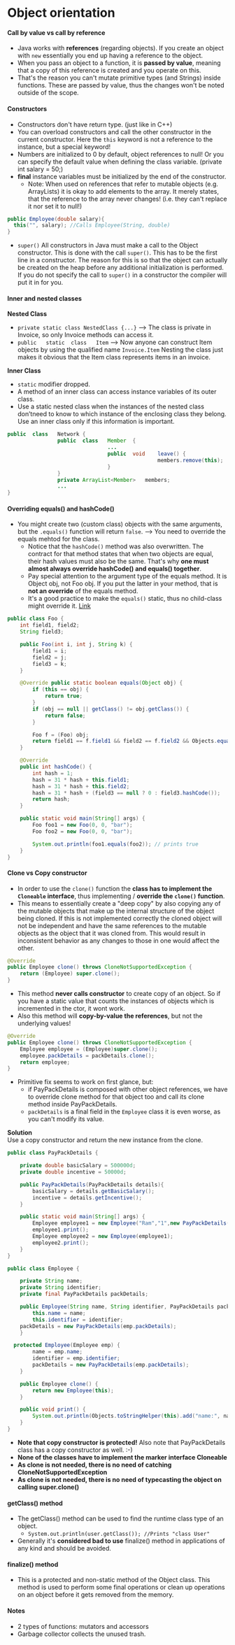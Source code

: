# Object orientation

#### Call by value vs call by reference
- Java works with **references** (regarding objects). If you create an object with `new` essentially you end up having a reference to the object.
- When you pass an object to a function, it is **passed by value**, meaning that a copy of this reference is created and you operate on this.
- That's the reason you can't mutate primitive types (and Strings) inside functions. These are passed by value, thus the changes won't be noted outside of the scope.

#### Constructors
- Constructors don't have return type. (just like in C++)
- You can overload constructors and call the other constructor in the current constructor. Here the `this` keyword is not a reference to the instance, but a special keyword!
- Numbers are initialized to 0 by default, object references to null! Or you can specify the default value when defining the class variable. (private int salary = 50;)
- **final** instance variables must be initialized by the end of the constructor.
  - Note: When used on references that refer to mutable objects (e.g. ArrayLists) it is okay to add elements to the array. It merely states, that the reference to the array never changes! (i.e. they can't replace it nor set it to null!)

```java
public Employee(double salary){
  this("", salary); //Calls Employee(String, double)
}
```

- `super()` All constructors in Java must make a call to the Object constructor. This is done with the call `super()`. This has to be the first line in a constructor. The reason for this is so that the object can actually be created on the heap before any additional initialization is performed. If you do not specify the call to `super()` in a constructor the compiler will put it in for you.

#### Inner and nested classes
**Nested Class**
- `private static class NestedClass {...}` --> 	The	class	is private	in	Invoice,	so	only	Invoice	methods	can	access	it.
- `public	static	class	Item` --> Now	anyone	can	construct	Item	objects	by	using	the	qualified	name	`Invoice.Item` Nesting	the	class	just	makes	it	obvious that	the	Item	class	represents	items	in	an	invoice.

**Inner Class**
- `static` modifier dropped.
- A method	of	an	inner	class	can	access	instance	variables	of	its	outer	class.
- Use	a	static	nested	class	when	the	instances	of	the	nested	class	don’tneed	to	know	to	which	instance	of	the	enclosing	class	they	belong.	Use	an	inner	class	only if	this	information	is	important.
```java
public	class	Network	{
				public	class	Member	{
								...
								public	void	leave()	{
												members.remove(this);
								}
				}
				private	ArrayList<Member>	members;
				...
}
```

#### Overriding equals() and hashCode()
- You might create two (custom class) objects with the same arguments, but the `.equals()` function will return `false`. --> You need to override the equals mehtod for the class.
  - Notice that the `hashCode()` method was also overwritten. The contract for that method states that when two objects are equal, their hash values must also be the same. That's why **one must almost always override hashCode() and equals() together**.
  - Pay special attention to the argument type of the equals method. It is Object obj, not Foo obj. If you put the latter in your method, that is **not an override** of the equals method.
  - It's a good practice to make the `equals()` static, thus no child-class might override it. [Link](https://stackoverflow.com/documentation/java/145/object-class-methods-and-constructor/571/equals-method)

```java
public class Foo {
    int field1, field2;
    String field3;

    public Foo(int i, int j, String k) {
        field1 = i;
        field2 = j;
        field3 = k;
    }

    @Override public static boolean equals(Object obj) {
        if (this == obj) {
            return true;
        }
        if (obj == null || getClass() != obj.getClass()) {
            return false;
        }

        Foo f = (Foo) obj;
        return field1 == f.field1 && field2 == f.field2 && Objects.equals(field3, f.field3);
    }

    @Override
    public int hashCode() {
        int hash = 1;
        hash = 31 * hash + this.field1;
        hash = 31 * hash + this.field2;
        hash = 31 * hash + (field3 == null ? 0 : field3.hashCode());
        return hash;
    }

    public static void main(String[] args) {
        Foo foo1 = new Foo(0, 0, "bar");
        Foo foo2 = new Foo(0, 0, "bar");

        System.out.println(foo1.equals(foo2)); // prints true
    }
}
```

#### Clone vs Copy constructor
- In order to use the `clone()` function the **class has to implement the `Cloneable` interface**, thus implementing / **override the `clone()` function**.
- This means to essentially create a "deep copy" by also copying any of the mutable objects that make up the internal structure of the object being cloned. If this is not implemented correctly the cloned object will not be independent and have the same references to the mutable objects as the object that it was cloned from. This would result in inconsistent behavior as any changes to those in one would affect the other.

```java
@Override
public Employee clone() throws CloneNotSupportedException {
	return (Employee) super.clone();
}
```
- This method **never calls constructor** to create copy of an object. So if you have a static value that counts the instances of objects which is incremented in the ctor, it wont work.
- Also this method will **copy-by-value the references**, but not the underlying values!

```java
@Override
public Employee clone() throws CloneNotSupportedException {
	Employee employee = (Employee)super.clone();
	employee.packDetails = packDetails.clone();
	return employee;
}
```
- Primitive fix seems to work on first glance, but:
  - if PayPackDetails is composed with other object references, we have to override clone method for that object too and call its clone method inside PayPackDetails.
  - `packDetails` is a final field in the `Employee` class it is even worse, as you can't modify its value.

**Solution**  
 Use a copy constructor and return the new instance from the clone.

```java
public class PayPackDetails {

	private double basicSalary = 500000d;
	private double incentive = 50000d;

	public PayPackDetails(PayPackDetails details){
		basicSalary = details.getBasicSalary();
		incentive = details.getIncentive();
	}

	public static void main(String[] args) {
		Employee employee1 = new Employee("Ram","1",new PayPackDetails());
		employee1.print();
		Employee employee2 = new Employee(employee1);
		employee2.print();
	}
}

public class Employee {

	private String name;
	private String identifier;
	private final PayPackDetails packDetails;

	public Employee(String name, String identifier, PayPackDetails packDetails) {
		this.name = name;
		this.identifier = identifier;
    packDetails = new PayPackDetails(emp.packDetails);
	}

  protected Employee(Employee emp) {
		name = emp.name;
		identifier = emp.identifier;
		packDetails = new PayPackDetails(emp.packDetails);
	}

	public Employee clone() {
		return new Employee(this);
	}

	public void print() {
		System.out.println(Objects.toStringHelper(this).add("name:", name).add("id:", identifier).add("package:", packDetails.getSalary()).toString());
	}
}
```
- **Note that copy constructor is protected!** Also note that PayPackDetails class has a copy constructor as well. :-)
- **None of the classes have to implement the marker interface Cloneable**
- **As clone is not needed, there is no need of catching CloneNotSupportedException**
- **As clone is not needed, there is no need of typecasting the object on calling super.clone()**

#### getClass() method
- The getClass() method can be used to find the runtime class type of an object.
  - `System.out.println(user.getClass()); //Prints "class User"`
- Generally it's **considered bad to use** finalize() method in applications of any kind and should be avoided.

#### finalize() method
- This is a protected and non-static method of the Object class. This method is used to perform some final operations or clean up operations on an object before it gets removed from the memory.

#### Notes
- 2 types of functions: mutators and accessors
- Garbage collector collects the unused trash.
